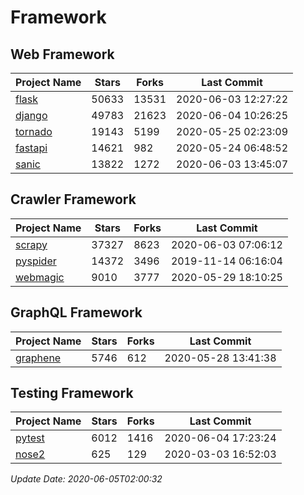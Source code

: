 # Framework

## Web Framework

| Project Name | Stars | Forks | Last Commit |
| ------------ | ----- | ----- | ----------- |
| [flask](https://github.com/pallets/flask) | 50633 | 13531 | 2020-06-03 12:27:22 |
| [django](https://github.com/django/django) | 49783 | 21623 | 2020-06-04 10:26:25 |
| [tornado](https://github.com/tornadoweb/tornado) | 19143 | 5199 | 2020-05-25 02:23:09 |
| [fastapi](https://github.com/tiangolo/fastapi) | 14621 | 982 | 2020-05-24 06:48:52 |
| [sanic](https://github.com/huge-success/sanic) | 13822 | 1272 | 2020-06-03 13:45:07 |

## Crawler Framework

| Project Name | Stars | Forks | Last Commit |
| ------------ | ----- | ----- | ----------- |
| [scrapy](https://github.com/scrapy/scrapy) | 37327 | 8623 | 2020-06-03 07:06:12 |
| [pyspider](https://github.com/binux/pyspider) | 14372 | 3496 | 2019-11-14 06:16:04 |
| [webmagic](https://github.com/code4craft/webmagic) | 9010 | 3777 | 2020-05-29 18:10:25 |

## GraphQL Framework

| Project Name | Stars | Forks | Last Commit |
| ------------ | ----- | ----- | ----------- |
| [graphene](https://github.com/graphql-python/graphene) | 5746 | 612 | 2020-05-28 13:41:38 |

## Testing Framework

| Project Name | Stars | Forks | Last Commit |
| ------------ | ----- | ----- | ----------- |
| [pytest](https://github.com/pytest-dev/pytest) | 6012 | 1416 | 2020-06-04 17:23:24 |
| [nose2](https://github.com/nose-devs/nose2) | 625 | 129 | 2020-03-03 16:52:03 |

*Update Date: 2020-06-05T02:00:32*
